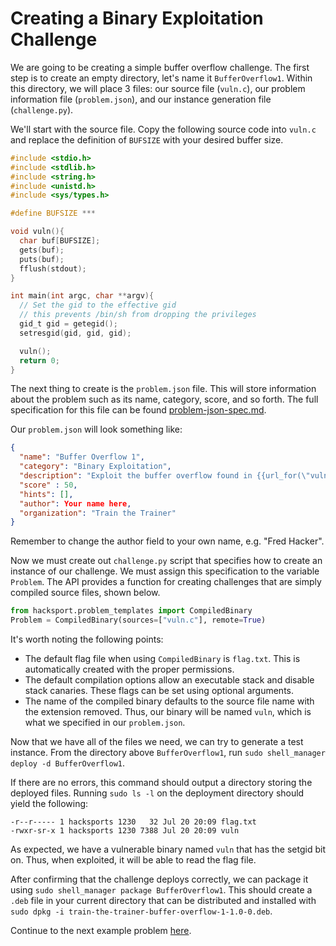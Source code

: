 # Creating a Binary Exploitation Challenge

We are going to be creating a simple buffer overflow challenge. The first step
is to create an empty directory, let's name it `BufferOverflow1`. Within this
directory, we will place 3 files: our source file (`vuln.c`),
our problem information file (`problem.json`), and our instance generation
file (`challenge.py`).

We'll start with the source file. Copy the following source code into
`vuln.c` and replace the definition of `BUFSIZE` with your desired buffer size.

```c
#include <stdio.h>
#include <stdlib.h>
#include <string.h>
#include <unistd.h>
#include <sys/types.h>

#define BUFSIZE ***

void vuln(){
  char buf[BUFSIZE];
  gets(buf);
  puts(buf);
  fflush(stdout);
}

int main(int argc, char **argv){
  // Set the gid to the effective gid
  // this prevents /bin/sh from dropping the privileges
  gid_t gid = getegid();
  setresgid(gid, gid, gid);

  vuln();
  return 0;
}
```

The next thing to create is the `problem.json` file. This will store information
about the problem such as its name, category, score, and so forth. The full
specification for this file can be found [problem-json-spec.md](here).

Our `problem.json` will look something like:

```json
{
  "name": "Buffer Overflow 1",
  "category": "Binary Exploitation",
  "description": "Exploit the buffer overflow found in {{url_for(\"vuln\")}}. Connect to it with <code>nc {{server}} {{port}}</code>.",
  "score" : 50,
  "hints": [],
  "author": Your name here,
  "organization": "Train the Trainer"
}
```

Remember to change the author field to your own name, e.g. "Fred Hacker".

Now we must create out `challenge.py` script that specifies how to create an
instance of our challenge. We must assign this specification to the variable
`Problem`. The API provides a function for creating challenges
that are simply compiled source files, shown below.

```python
from hacksport.problem_templates import CompiledBinary
Problem = CompiledBinary(sources=["vuln.c"], remote=True)
```

It's worth noting the following points:

* The default flag file when using `CompiledBinary` is `flag.txt`. This is
  automatically created with the proper permissions.
* The default compilation options allow an executable stack and disable
  stack canaries. These flags can be set using optional arguments.
* The name of the compiled binary defaults to the source file name with the
  extension removed. Thus, our binary will be named `vuln`, which is what we
  specified in our `problem.json`.

Now that we have all of the files we need, we can try to generate a test
instance. From the directory above `BufferOverflow1`, run
`sudo shell_manager deploy -d BufferOverflow1`.

If there are no errors, this command should output a directory storing the deployed files. Running
`sudo ls -l` on the deployment directory should yield the following:

```
-r--r----- 1 hacksports 1230   32 Jul 20 20:09 flag.txt
-rwxr-sr-x 1 hacksports 1230 7388 Jul 20 20:09 vuln
```

As expected, we have a vulnerable binary named `vuln` that has the setgid
bit on. Thus, when exploited, it will be able to read the flag file.

After confirming that the challenge deploys correctly, we can package it
using `sudo shell_manager package BufferOverflow1`. This should create a `.deb`
file in your current directory that can be distributed and installed
with `sudo dpkg -i train-the-trainer-buffer-overflow-1-1.0-0.deb`.

Continue to the next example problem [here](crypto.md).
